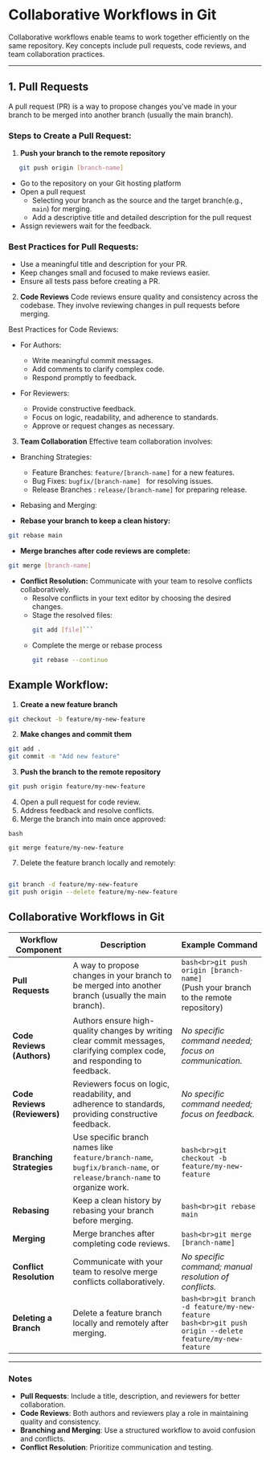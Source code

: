 # Collaborative Workflows in Git

Collaborative workflows enable teams to work together efficiently on the same repository. Key concepts include pull requests, code reviews, and team collaboration practices.

---

## **1. Pull Requests**
A pull request (PR) is a way to propose changes you've made in your branch to be merged into another branch (usually the main branch).

### **Steps to Create a Pull Request:**
1. **Push your branch to the remote repository**
```bash
   git push origin [branch-name]
```
- Go to the repository on your Git hosting platform
- Open a pull request 
  - Selecting your branch as the source and the target branch(e.g., ```main```) for merging.
  - Add a descriptive title and detailed description for the pull request
- Assign reviewers wait for the feedback.

### Best Practices for Pull Requests:
- Use a meaningful title and description for your PR.
- Keep changes small and focused to make reviews easier.
- Ensure all tests pass before creating a PR.

2. **Code Reviews**
Code reviews ensure quality and consistency across the codebase. They involve reviewing changes in pull requests before merging.

Best Practices for Code Reviews:
- For Authors:
  - Write meaningful commit messages.
  - Add comments to clarify complex code.
  - Respond promptly to feedback.

- For Reviewers:
  - Provide constructive feedback.
  - Focus on logic, readability, and adherence to standards.
  - Approve or request changes as necessary.

3. **Team Collaboration**
Effective team collaboration involves:

- Branching Strategies:
  - Feature Branches: ```feature/[branch-name]``` for a new features.
  - Bug Fixes: ```bugfix/[branch-name] ``` for resolving issues.
  - Release Branches : ```release/[branch-name]``` for preparing release.

- Rebasing and Merging:

- **Rebase your branch to keep a clean history:**
```bash
git rebase main
```

- **Merge branches after code reviews are complete:**
``` bash
git merge [branch-name]
``` 
- **Conflict Resolution:**
  Communicate with your team to resolve conflicts collaboratively.
  - Resolve conflicts in your text editor by choosing the desired changes.
  - Stage the resolved files:
    ```bash
    git add [file]```
  - Complete the merge or rebase process
    ```bash
    git rebase --continue
    ```



## Example Workflow:

1. **Create a new feature branch**
```bash
git checkout -b feature/my-new-feature
```
2. **Make changes and commit them**
```bash
git add .
git commit -m "Add new feature"
```

3. **Push the branch to the remote repository**
```bash
git push origin feature/my-new-feature
```

4. Open a pull request for code review.
5. Address feedback and resolve conflicts.
6. Merge the branch into main once approved:
```
bash

git merge feature/my-new-feature
```

7. Delete the feature branch locally and remotely:
```bash

git branch -d feature/my-new-feature
git push origin --delete feature/my-new-feature
```

## Collaborative Workflows in Git

| **Workflow Component**    | **Description**                                                                                   | **Example Command**                                                                 |
|----------------------------|---------------------------------------------------------------------------------------------------|-------------------------------------------------------------------------------------|
| **Pull Requests**          | A way to propose changes in your branch to be merged into another branch (usually the main branch). | ```bash<br>git push origin [branch-name]```<br>(Push your branch to the remote repository) |
| **Code Reviews (Authors)** | Authors ensure high-quality changes by writing clear commit messages, clarifying complex code, and responding to feedback. | _No specific command needed; focus on communication._                              |
| **Code Reviews (Reviewers)** | Reviewers focus on logic, readability, and adherence to standards, providing constructive feedback. | _No specific command needed; focus on feedback._                                   |
| **Branching Strategies**   | Use specific branch names like `feature/branch-name`, `bugfix/branch-name`, or `release/branch-name` to organize work. | ```bash<br>git checkout -b feature/my-new-feature```                                |
| **Rebasing**               | Keep a clean history by rebasing your branch before merging.                                      | ```bash<br>git rebase main```                                                      |
| **Merging**                | Merge branches after completing code reviews.                                                    | ```bash<br>git merge [branch-name]```                                              |
| **Conflict Resolution**    | Communicate with your team to resolve merge conflicts collaboratively.                           | _No specific command; manual resolution of conflicts._                             |
| **Deleting a Branch**      | Delete a feature branch locally and remotely after merging.                                       | ```bash<br>git branch -d feature/my-new-feature```<br>```bash<br>git push origin --delete feature/my-new-feature``` |

---

### Notes
- **Pull Requests**: Include a title, description, and reviewers for better collaboration.
- **Code Reviews**: Both authors and reviewers play a role in maintaining quality and consistency.
- **Branching and Merging**: Use a structured workflow to avoid confusion and conflicts.
- **Conflict Resolution**: Prioritize communication and testing.


